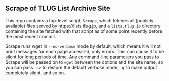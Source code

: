 Scrape of TLUG List Archive Site
--------------------------------

This repo contains a top-level script, `Scrape`, which fetches all
(publicly available) files served by <https://lists.tlug.jp>, and a
`lists.tlug.jp` directory containing the site fetched with that
script as of some point recently before the most recent commit.

Scrape runs wget in `--no-verbose` mode by default, which means it
will not print messages for each page accessed, only errors. This can
cause it to be silent for long periods of time. Any command-line
parameters you pass to Scrape will be passed on to `wget` between the
options and the site name, so you can pass `-nv` to restore the
default verbose mode, `-q` to make output completely silent, and so on.
